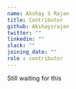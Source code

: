 ```yaml
---
name: Akshay S Rajan
title: Contributor
github: Akshaysrajan
twitter: ""
linkedin: ""
slack: ""
joining_date: ""
role : contributor
---
```


Still waiting for this

